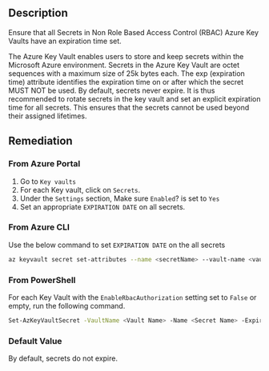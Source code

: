 ## Description

Ensure that all Secrets in Non Role Based Access Control (RBAC) Azure Key Vaults have an expiration time set.

The Azure Key Vault enables users to store and keep secrets within the Microsoft Azure environment. Secrets in the Azure Key Vault are octet sequences with a maximum size of 25k bytes each. The exp (expiration time) attribute identifies the expiration time on or after which the secret MUST NOT be used. By default, secrets never expire. It is thus recommended to rotate secrets in the key vault and set an explicit expiration time for all secrets. This ensures that the secrets cannot be used beyond their assigned lifetimes.

## Remediation

### From Azure Portal

1. Go to `Key vaults`
2. For each Key vault, click on `Secrets`.
3. Under the `Settings` section, Make sure `Enabled`? is set to `Yes`
4. Set an appropriate `EXPIRATION DATE` on all secrets.

### From Azure CLI

Use the below command to set `EXPIRATION DATE` on the all secrets

```bash
az keyvault secret set-attributes --name <secretName> --vault-name <vaultName> --expires Y-m-d'T'H:M:S'Z'
```

### From PowerShell

For each Key Vault with the `EnableRbacAuthorization` setting set to `False` or empty, run the following command.

```bash
Set-AzKeyVaultSecret -VaultName <Vault Name> -Name <Secret Name> -Expires <DateTime>
```

### Default Value

By default, secrets do not expire.
